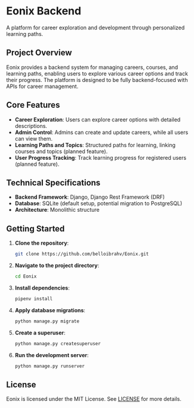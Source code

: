 # **Eonix Backend**

A platform for career exploration and development through personalized learning paths.

## **Project Overview**

Eonix provides a backend system for managing careers, courses, and learning paths, enabling users to explore various career options and track their progress. The platform is designed to be fully backend-focused with APIs for career management.

## **Core Features**

- **Career Exploration**: Users can explore career options with detailed descriptions.
- **Admin Control**: Admins can create and update careers, while all users can view them.
- **Learning Paths and Topics**: Structured paths for learning, linking courses and topics (planned feature).
- **User Progress Tracking**: Track learning progress for registered users (planned feature).

## **Technical Specifications**

- **Backend Framework**: Django, Django Rest Framework (DRF)
- **Database**: SQLite (default setup, potential migration to PostgreSQL)
- **Architecture**: Monolithic structure

## **Getting Started**

1. **Clone the repository**:
   ```bash
   git clone https://github.com/belloibrahv/Eonix.git
   ```

2. **Navigate to the project directory**:
   ```bash
   cd Eonix
   ```

3. **Install dependencies**:
   ```bash
   pipenv install
   ```

4. **Apply database migrations**:
   ```bash
   python manage.py migrate
   ```

5. **Create a superuser**:
   ```bash
   python manage.py createsuperuser
   ```

6. **Run the development server**:
   ```bash
   python manage.py runserver
   ```

## **License**

Eonix is licensed under the MIT License. See [LICENSE](LICENSE) for more details.
